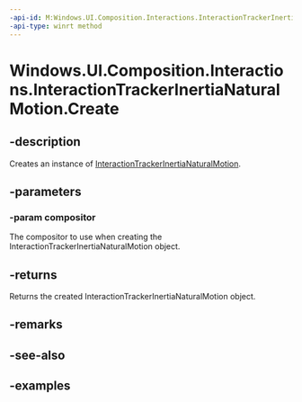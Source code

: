 ```yaml
---
-api-id: M:Windows.UI.Composition.Interactions.InteractionTrackerInertiaNaturalMotion.Create(Windows.UI.Composition.Compositor)
-api-type: winrt method
---
```


<!-- Method syntax.
public InteractionTrackerInertiaNaturalMotion InteractionTrackerInertiaNaturalMotion.Create(Compositor compositor)
-->

# Windows.UI.Composition.Interactions.InteractionTrackerInertiaNaturalMotion.Create

## -description

Creates an instance of [InteractionTrackerInertiaNaturalMotion](interactiontrackerinertianaturalmotion.md).



## -parameters
### -param compositor

The compositor to use when creating the InteractionTrackerInertiaNaturalMotion object.

## -returns

Returns the created InteractionTrackerInertiaNaturalMotion object.

## -remarks

## -see-also

## -examples


